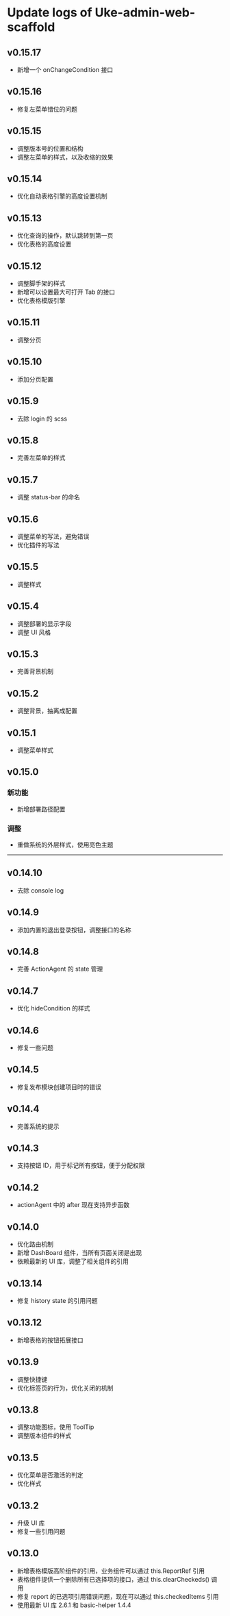 # Update logs of Uke-admin-web-scaffold

## v0.15.17

- 新增一个 onChangeCondition 接口

## v0.15.16

- 修复左菜单错位的问题

## v0.15.15

- 调整版本号的位置和结构
- 调整左菜单的样式，以及收缩的效果

## v0.15.14

- 优化自动表格引擎的高度设置机制

## v0.15.13

- 优化查询的操作，默认跳转到第一页
- 优化表格的高度设置

## v0.15.12

- 调整脚手架的样式
- 新增可以设置最大可打开 Tab 的接口
- 优化表格模版引擎

## v0.15.11

- 调整分页

## v0.15.10

- 添加分页配置

## v0.15.9

- 去除 login 的 scss

## v0.15.8

- 完善左菜单的样式

## v0.15.7

- 调整 status-bar 的命名

## v0.15.6

- 调整菜单的写法，避免错误
- 优化插件的写法

## v0.15.5

- 调整样式

## v0.15.4

- 调整部署的显示字段
- 调整 UI 风格

## v0.15.3

- 完善背景机制

## v0.15.2

- 调整背景，抽离成配置

## v0.15.1

- 调整菜单样式

## v0.15.0

### 新功能

- 新增部署路径配置

### 调整

- 重做系统的外层样式，使用亮色主题

------------

## v0.14.10

- 去除 console log

## v0.14.9

- 添加内置的退出登录按钮，调整接口的名称

## v0.14.8

- 完善 ActionAgent 的 state 管理

## v0.14.7

- 优化 hideCondition 的样式

## v0.14.6

- 修复一些问题

## v0.14.5

- 修复发布模块创建项目时的错误

## v0.14.4

- 完善系统的提示

## v0.14.3

- 支持按钮 ID，用于标记所有按钮，便于分配权限

## v0.14.2

- actionAgent 中的 after 现在支持异步函数

## v0.14.0

- 优化路由机制
- 新增 DashBoard 组件，当所有页面关闭是出现
- 依赖最新的 UI 库，调整了相关组件的引用

## v0.13.14

- 修复 history state 的引用问题

## v0.13.12

- 新增表格的按钮拓展接口

## v0.13.9

- 调整快捷键
- 优化标签页的行为，优化关闭的机制

## v0.13.8

- 调整功能图标，使用 ToolTip
- 调整版本组件的样式

## v0.13.5

- 优化菜单是否激活的判定
- 优化样式

## v0.13.2

- 升级 UI 库
- 修复一些引用问题

## v0.13.0

- 新增表格模版高阶组件的引用，业务组件可以通过 this.ReportRef 引用
- 表格组件提供一个删除所有已选择项的接口，通过 this.clearCheckeds() 调用
- 修复 report 的已选项引用错误问题，现在可以通过 this.checkedItems 引用
- 使用最新 UI 库 2.6.1 和 basic-helper 1.4.4